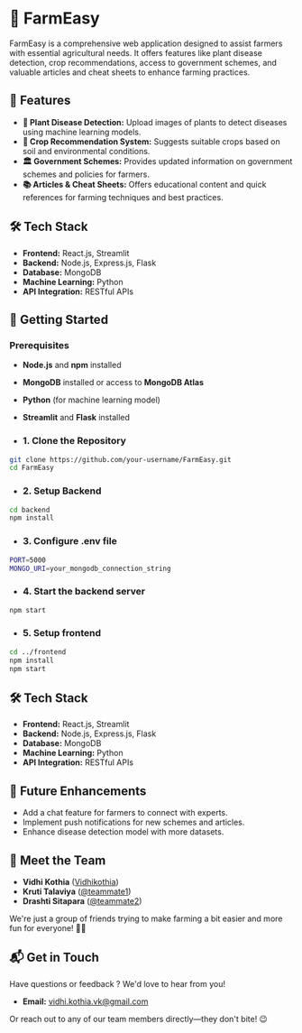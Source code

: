 # 🌾 FarmEasy

FarmEasy is a comprehensive web application designed to assist farmers with essential agricultural needs. It offers features like plant disease detection, crop recommendations, access to government schemes, and valuable articles and cheat sheets to enhance farming practices.

## 🚀 Features

- **🌿 Plant Disease Detection:** Upload images of plants to detect diseases using machine learning models.
- **🌱 Crop Recommendation System:** Suggests suitable crops based on soil and environmental conditions.
- **🏛️ Government Schemes:** Provides updated information on government schemes and policies for farmers.
- **📚 Articles & Cheat Sheets:** Offers educational content and quick references for farming techniques and best practices.

## 🛠️ Tech Stack

- **Frontend:** React.js, Streamlit
- **Backend:** Node.js, Express.js, Flask
- **Database:** MongoDB
- **Machine Learning:** Python
- **API Integration:** RESTful APIs

## 🚦 Getting Started

### Prerequisites

- **Node.js** and **npm** installed
- **MongoDB** installed or access to **MongoDB Atlas**
- **Python** (for machine learning model)
- **Streamlit** and **Flask** installed

- ### 1. Clone the Repository

```bash
git clone https://github.com/your-username/FarmEasy.git
cd FarmEasy
```
- ### 2. Setup Backend

```bash
cd backend
npm install
```
- ### 3. Configure .env file

```bash
PORT=5000
MONGO_URI=your_mongodb_connection_string
```
- ### 4. Start the backend server
  
```bash
npm start
```
- ### 5. Setup frontend
  
```bash
cd ../frontend
npm install
npm start
```

## 🛠️ Tech Stack

- **Frontend:** React.js, Streamlit
- **Backend:** Node.js, Express.js, Flask
- **Database:** MongoDB
- **Machine Learning:** Python
- **API Integration:** RESTful APIs

## 🧠 Future Enhancements
- Add a chat feature for farmers to connect with experts.
- Implement push notifications for new schemes and articles.
- Enhance disease detection model with more datasets.

## 🤝 Meet the Team

- **Vidhi Kothia** ([Vidhikothia](https://github.com/Vidhikothia/FarmEasy)) 
- **Kruti Talaviya** ([@teammate1](https://github.com/teammate1))
- **Drashti Sitapara** ([@teammate2](https://github.com/teammate2)) 

We're just a group of friends trying to make farming a bit easier and more fun for everyone! 🚜🌱

## 📬 Get in Touch

Have questions or feedback ? We'd love to hear from you!  

- **Email:** vidhi.kothia.vk@gmail.com  

Or reach out to any of our team members directly—they don't bite! 😉  


